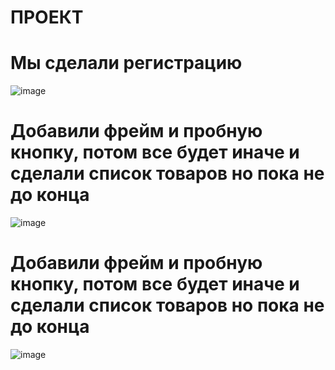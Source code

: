 <h1> ПРОЕКТ</h1>
<h1>Мы сделали регистрацию</h1>

![image](https://user-images.githubusercontent.com/123930942/218401017-ced439d7-f32e-4f78-a5cf-b4ab8d097062.png)

<h1>Добавили фрейм и пробную кнопку, потом все будет иначе и сделали список товаров но пока не до конца</h1>

![image](https://user-images.githubusercontent.com/123930942/218401220-53dce21c-4d5a-413e-89d4-6cd0e371a078.png)

<h1>Добавили фрейм и пробную кнопку, потом все будет иначе и сделали список товаров но пока не до конца</h1>

![image](https://user-images.githubusercontent.com/123930942/218401413-f734080f-204f-414a-92a2-fc92ccc5e3f4.png)


